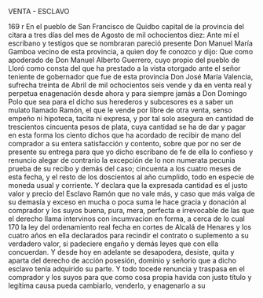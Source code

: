 VENTA - ESCLAVO

169 r En el pueblo de San Francisco de Quidbo capital de la provincia del citara a tres días del mes de Agosto de mil ochocientos diez: Ante mí el escribano y testigos que se nombraran pareció presente Don Manuel María Gamboa vecino de esta provincia, a quien doy fe conozco y dijo: Que como apoderado de Don Manuel Alberto Guerrero, cuyo propio del pueblo de Lloró como consta del que ha prestado a la vista otorgado ante el señor teniente de gobernador que fue de esta provincia Don José María Valencia, sufrecha treinta de Abril de mil ochocientos seis vende y da en venta real y perpetua enagenación desde ahora y para siempre jamás a Don Domingo Polo que sea para el dicho sus herederos y subcesores es a saber un mulato llamado Ramón, el que le vende por libre de otra venta, senso empeño ni hipoteca, tacita ni expresa, y por tal solo asegura en cantidad de trescientos cincuenta pesos de plata, cuya cantidad se ha de dar y pagar en esta forma los ciento dichos que ha acordado de recibir de mano del comprador a su entera satisfacción y contento, sobre que por no ser de presente su entrega para que yo dicho escribano de fe de ella lo confieso y renuncio alegar de contrario la excepción de lo non numerata pecunia prueba de su recibo y demás del caso; cincuenta a los cuatro meses de esta fecha, y el resto de los doscientos al año cumplido, todo en especie de moneda usual y corriente. Y declara que la expresada cantidad es el justo valor y precio del Esclavo Ramón que no vale más, y caso que más valga de su demasía y exceso en mucha o poca suma le hace gracia y donación al comprador y los suyos buena, pura, mera, perfecta e irrevocable de las que el derecho llama intervinos con incumvacion en forma, a cerca de lo cual 170 la ley del ordenamiento real fecha en cortes de Alcalá de Henares y los cuatro años en ella declarados para recindir el contrato o suplemento a su verdadero valor, si padeciere engaño y demás leyes que con ella concuerdan. Y desde hoy en adelante se desapodera, desiste, quita y aparta del derecho de acción posesión, dominio y señorío que a dicho esclavo tenía adquirido su parte. Y todo tocede renuncia y traspasa en el comprador y los suyos para que como cosa propia havida con justo título y legítima causa pueda cambiarlo, venderlo, y enagenarlo a su